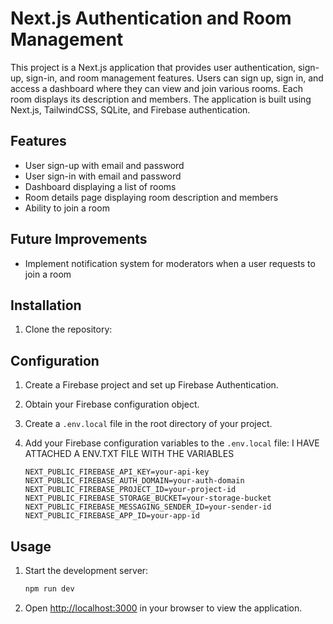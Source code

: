 # Next.js Authentication and Room Management

This project is a Next.js application that provides user authentication, sign-up, sign-in, and room management features. Users can sign up, sign in, and access a dashboard where they can view and join various rooms. Each room displays its description and members. The application is built using Next.js, TailwindCSS, SQLite, and Firebase authentication.

## Features

- User sign-up with email and password
- User sign-in with email and password
- Dashboard displaying a list of rooms
- Room details page displaying room description and members
- Ability to join a room

## Future Improvements

- Implement notification system for moderators when a user requests to join a room

## Installation

1. Clone the repository:

## Configuration

1. Create a Firebase project and set up Firebase Authentication.
2. Obtain your Firebase configuration object.
3. Create a `.env.local` file in the root directory of your project.
4. Add your Firebase configuration variables to the `.env.local` file: I HAVE ATTACHED A ENV.TXT FILE WITH THE VARIABLES

   ```
   NEXT_PUBLIC_FIREBASE_API_KEY=your-api-key
   NEXT_PUBLIC_FIREBASE_AUTH_DOMAIN=your-auth-domain
   NEXT_PUBLIC_FIREBASE_PROJECT_ID=your-project-id
   NEXT_PUBLIC_FIREBASE_STORAGE_BUCKET=your-storage-bucket
   NEXT_PUBLIC_FIREBASE_MESSAGING_SENDER_ID=your-sender-id
   NEXT_PUBLIC_FIREBASE_APP_ID=your-app-id
   ```

## Usage

1. Start the development server:

   ```bash
   npm run dev
   ```

2. Open [http://localhost:3000](http://localhost:3000) in your browser to view the application.
